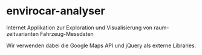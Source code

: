envirocar-analyser
==================

Internet Applikation zur Exploration und Visualisierung von raum-zeitvarianten Fahrzeug-Messdaten

Wir verwenden dabei die Google Maps API und jQuery als externe Libraries.